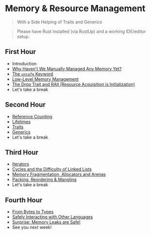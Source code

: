 # Memory & Resource Management

> With a Side Helping of Traits and Generics

> Please have Rust installed (via RustUp) and a working IDE/editor setup.

## First Hour

* Introduction
* [Why Haven't We Manually Managed Any Memory Yet?](./ManualMemoryManagement.md)
* [The `unsafe` Keyword](./Unsafe.md)
* [Low-Level Memory Management](./MemoryAllocFree.md)
* [The Drop Trait and RAII (Resource Acquisition is Initialization)](./DropTrait.md)
* Let's take a break

## Second Hour

* [Reference Counting](./ReferenceCounting.md)
* [Lifetimes](./Lifetimes.md)
* [Traits](./Traits.md)
* [Generics](./Generics.md)
* Let's take a break

## Third Hour

* [Iterators](./Iterators.md)
* [Cycles and the Difficulty of Linked Lists](./Cycles.md)
* [Memory Fragmentation, Allocators and Arenas](./MemoryFragmentation.md)
* [Packing, Reordering & Mangling](./Packing.md)
* Let's take a break

## Fourth Hour

* [From Bytes to Types](BytesToTypes.md)
* [Safely Interacting with Other Languages](./FFI.md)
* [Surprise: Memory Leaks are Safe!](./MemoryLeaks.md)
* See you next week!
